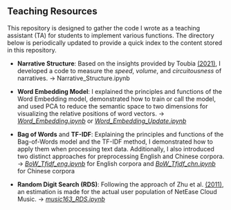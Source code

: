 ## Teaching Resources

This repository is designed to gather the code I wrote as a teaching assistant (TA) for students to implement various functions. The directory below is periodically updated to provide a quick index to the content stored in this repository.

- **Narrative Structure**: Based on the insights provided by Toubia [(2021)](https://doi.org/10.1073/pnas.2011695118), I developed a code to measure the _speed_, _volume_, and _circuitousness_ of narratives. -> Narrative_Structure.ipynb

- **Word Embedding Model**: I explained the principles and functions of the Word Embedding model, demonstrated how to train or call the model, and used PCA to reduce the semantic space to two dimensions for visualizing the relative positions of word vectors. -> [_Word_Embedding.ipynb_](https://github.com/sun-yixiao/teaching/blob/main/Word_Embedding.ipynb) or [_Word_Embedding_Update.ipynb_](https://github.com/sun-yixiao/teaching/blob/main/Word_Embeeding_Update.ipynb)

- **Bag of Words** and **TF-IDF**: Explaining the principles and functions of the Bag-of-Words model and the TF-IDF method, I demonstrated how to apply them when processing text data. Additionally, I also introduced two distinct approaches for preprocessing English and Chinese corpora. -> [_BoW_Tfidf_eng.ipynb_](https://github.com/sun-yixiao/teaching/blob/main/BoW_Tfidf_eng.ipynb) for English corpora and [_BoW_Tfidf_chn.ipynb_](https://github.com/sun-yixiao/teaching/blob/main/BoW_Tfidf_chn.ipynb) for Chinese corpora

- **Random Digit Search (RDS)**: Following the approach of Zhu et al. [(2011)](https://doi.org/10.1177/0894439310382512), an estimation is made for the actual user population of NetEase Cloud Music. -> [_music163_RDS.ipynb_](https://github.com/sun-yixiao/teaching/blob/main/music163_RDS.ipynb)
